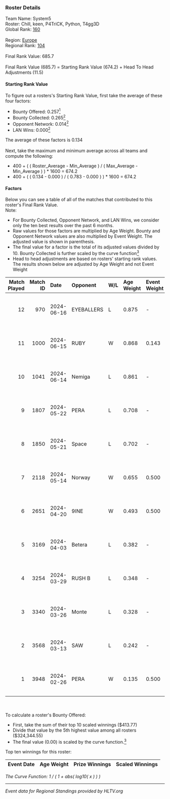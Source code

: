 ### Roster Details<br />
Team Name: System5<br />
Roster: Chill, keen, P4TriCK, Python, T4gg3D<br />
Global Rank: [160](../standings_global.md)<br />
<br />
Region: [Europe]( ../standings_europe.md)<br />
Regional Rank: [104]( ../standings_europe.md)<br />
<br />
Final Rank Value:  685.7<br />
<br />
Final Rank Value (685.7) = Starting Rank Value (674.2) + Head To Head Adjustments (11.5)<br />

#### Starting Rank Value<br />
To figure out a rosters's Starting Rank Value, first take the average of these four factors:<br />
- Bounty Offered: 0.257[<sup>1</sup>](#table2)
- Bounty Collected: 0.265[<sup>2</sup>](#table1)
- Opponent Network: 0.014[<sup>2</sup>](#table1)
- LAN Wins: 0.000[<sup>2</sup>](#table1)

The average of these factors is 0.134<br />
<br />
Next, take the maximum and minimum average across all teams and compute the following:<br />
- 400 + ( ( Roster_Average - Min_Average ) / ( Max_Average - Min_Average ) ) * 1600 = 674.2
- 400 + ( ( 0.134 - 0.000 ) / ( 0.783 - 0.000 ) ) * 1600 = 674.2


#### Factors<br />
Below you can see a table of all of the matches that contributed to this roster's Final Rank Value.<br />
Note:<br />

- For Bounty Collected, Opponent Network, and LAN Wins, we consider only the ten best results over the past 6 months.
- Raw values for those factors are multiplied by Age Weight. Bounty and Opponent Network values are also multiplied by Event Weight. The adjusted value is shown in parenthesis.
- The final value for a factor is the total of its adjusted values divided by 10. Bounty Collected is further scaled by the curve function[<sup>3</sup>](#curveFunction)
- Head to head adjustments are based on rosters' starting rank values. The results shown below are adjusted by Age Weight and not Event Weight
<span id="table1"></span><br />


| Match Played | Match ID | Date       | Opponent   | W/L | Age Weight | Event Weight | Bounty Collected | Opponent Network | LAN Wins  | H2H Adj. | Roster                               |
| -: | -: | :- | :- | :- | :- | :- | :- | :- | :- | -: | :- |
|           12 |      970 | 2024-06-16 | EYEBALLERS | L   | 0.875      | -            | -                | -                | -         |    -6.97 | Chill, keen, P4TriCK, Python, T4gg3D |
|           11 |     1000 | 2024-06-15 | RUBY       | W   | 0.868      | 0.143        | 0.095 (0.012)    | 0.502 (0.062)    | 0 (0.000) |    21.10 | Chill, keen, P4TriCK, Python, T4gg3D |
|           10 |     1041 | 2024-06-14 | Nemiga     | L   | 0.861      | -            | -                | -                | -         |    -1.78 | Chill, keen, P4TriCK, Python, T4gg3D |
|            9 |     1807 | 2024-05-22 | PERA       | L   | 0.708      | -            | -                | -                | -         |    -3.92 | Chill, keen, P4TriCK, Python, T4gg3D |
|            8 |     1850 | 2024-05-21 | Space      | L   | 0.702      | -            | -                | -                | -         |    -6.01 | Chill, keen, P4TriCK, Python, T4gg3D |
|            7 |     2118 | 2024-05-14 | Norway     | W   | 0.655      | 0.500        | 0.006 (0.002)    | 0.107 (0.035)    | 0 (0.000) |    11.14 | Chill, keen, P4TriCK, Python, T4gg3D |
|            6 |     2651 | 2024-04-20 | 9INE       | W   | 0.493      | 0.500        | 0.000 (0.000)    | 0.067 (0.016)    | 0 (0.000) |     4.69 | Chill, keen, P4TriCK, Python, T4gg3D |
|            5 |     3169 | 2024-04-03 | Betera     | L   | 0.382      | -            | -                | -                | -         |    -5.40 | Chill, keen, P4TriCK, Python, shadiy |
|            4 |     3254 | 2024-03-29 | RUSH B     | L   | 0.348      | -            | -                | -                | -         |    -2.89 | Chill, keen, P4TriCK, Python, shadiy |
|            3 |     3340 | 2024-03-26 | Monte      | L   | 0.328      | -            | -                | -                | -         |    -1.49 | Chill, keen, krii, P4TriCK, Python   |
|            2 |     3568 | 2024-03-13 | SAW        | L   | 0.242      | -            | -                | -                | -         |    -0.44 | Chill, keen, krii, P4TriCK, Python   |
|            1 |     3948 | 2024-02-26 | PERA       | W   | 0.135      | 0.500        | 0.048 (0.003)    | 0.453 (0.031)    | 0 (0.000) |     3.42 | Chill, keen, krii, P4TriCK, Python   |

<br />
<span id="table2"></span><br />
To calculate a roster's Bounty Offered:<br />

- First, take the sum of their top 10 scaled winnings ($413.77)
- Divide that value by the 5th highest value among all rosters ($324,344.55)
- The final value (0.00) is scaled by the curve function.[<sup>3</sup>](#curveFunction)

Top ten winnings for this roster:<br />

| Event Date | Age Weight | Prize Winnings | Scaled Winnings |
| :- | -: | :- | :- |


<span id="curveFunction"></span>_The Curve Function: 1 / ( 1 + abs( log10( x ) ) )_<br />

---
_Event data for Regional Standings provided by HLTV.org_<br />

